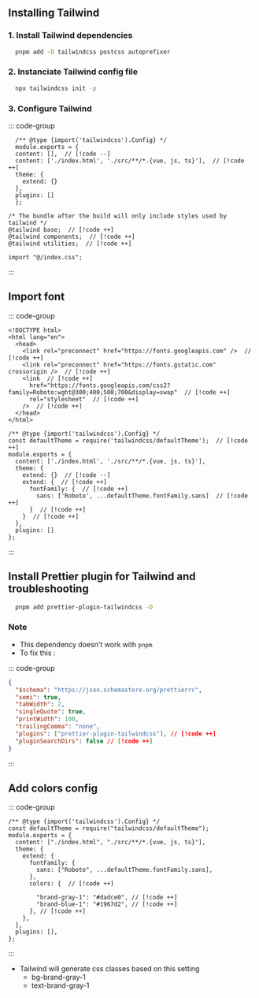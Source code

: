 ## Installing Tailwind

### 1. Install Tailwind dependencies

```bash
  pnpm add -D tailwindcss postcss autoprefixer
```

### 2. Instanciate Tailwind config file

```bash
  npx tailwindcss init -p
```

### 3. Configure Tailwind

::: code-group

```js:line-numbers [tailwind.config.js]
  /** @type {import('tailwindcss').Config} */
  module.exports = {
  content: [],  // [!code --]
  content: ['./index.html', './src/**/*.{vue, js, ts}'],  // [!code ++]
  theme: {
    extend: {}
  },
  plugins: []
  };

```

```css:line-numbers [index.css]
/* The bundle after the build will only include styles used by tailwind */
@tailwind base;  // [!code ++]
@tailwind components;  // [!code ++]
@tailwind utilities;  // [!code ++]
```

```ts:line-numbers [main.ts]
import "@/index.css";
```

:::

## Import font

::: code-group

```html:line-numbers [index.html]
<!DOCTYPE html>
<html lang="en">
  <head>
    <link rel="preconnect" href="https://fonts.googleapis.com" />  // [!code ++]
    <link rel="preconnect" href="https://fonts.gstatic.com" crossorigin />  // [!code ++]
    <link  // [!code ++]
      href="https://fonts.googleapis.com/css2?family=Roboto:wght@300;400;500;700&display=swap"  // [!code ++]
      rel="stylesheet"  // [!code ++]
    />  // [!code ++]
  </head>
</html>
```

```js:line-numbers [tailwind.config.js]
/** @type {import('tailwindcss').Config} */
const defaultTheme = require('tailwindcss/defaultTheme');  // [!code ++]
module.exports = {
  content: ['./index.html', './src/**/*.{vue, js, ts}'],
  theme: {
    extend: {}  // [!code --]
    extend: {  // [!code ++]
      fontFamily: {  // [!code ++]
        sans: ['Roboto', ...defaultTheme.fontFamily.sans]  // [!code ++]
      }  // [!code ++]
    }  // [!code ++]
  },
  plugins: []
};
```

:::

## Install Prettier plugin for Tailwind and troubleshooting

```bash
  pnpm add prettier-plugin-tailwindcss -D
```

### Note

- This dependency doesn't work with `pnpm`
- To fix this :

::: code-group

```json [.prettierrc.json]
{
  "$schema": "https://json.schemastore.org/prettierrc",
  "semi": true,
  "tabWidth": 2,
  "singleQuote": true,
  "printWidth": 100,
  "trailingComma": "none",
  "plugins": ["prettier-plugin-tailwindcss"], // [!code ++]
  "pluginSearchDirs": false // [!code ++]
}
```

:::

## Add colors config

::: code-group

```js:line-numbers [tailwind.config.js]
/** @type {import('tailwindcss').Config} */
const defaultTheme = require("tailwindcss/defaultTheme");
module.exports = {
  content: ["./index.html", "./src/**/*.{vue, js, ts}"],
  theme: {
    extend: {
      fontFamily: {
        sans: ["Roboto", ...defaultTheme.fontFamily.sans],
      },
      colors: {  // [!code ++]

        "brand-gray-1": "#dadce0", // [!code ++]
        "brand-blue-1": "#1967d2", // [!code ++]
      }, // [!code ++]
    },
  },
  plugins: [],
};
```

:::

- Tailwind will generate css classes based on this setting
  - bg-brand-gray-1
  - text-brand-gray-1
